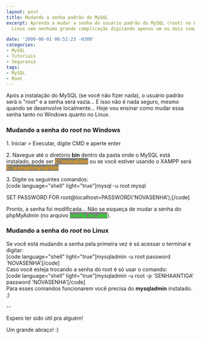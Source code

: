 ```yaml
---
layout: post
title: Mudando a senha padrão do MySQL
excerpt: Aprenda a mudar a senha do usuário padrão do MySQL (root) no Windows e no
  Linux sem nenhuma grande complicação digitando apenas um ou dois comandos!

date: '2009-08-01 08:52:23 -0300'
categories:
- MySQL
- Tutoriais
- Segurança
tags:
- MySQL
- Root
---
```

<p>Após a instalação do MySQL (se você não fizer nada), o usuário padrão será o "<em>root</em>" e a senha será vazia... E isso não é nada seguro, mesmo quando se desenvolve localmente... Hoje vou ensinar como mudar essa senha tanto no Windows quanto no Linux.</p>
<h3>Mudando a senha do <em>root</em> no Windows</h3>
<p>1. Iniciar > Executar, digite CMD e aperte enter</p>
<p>2. Navegue até o diretório <strong>bin</strong> dentro da pasta onde o MySQL está instalado, pode ser <strong style="background: gray; color: orange">C:\mysql\bin</strong> ou se você estiver usando o XAMPP será <strong style="background: gray; color: orange">C:\xampp\mysql\bin</strong></p>
<p>3. Digite os seguintes comandos:<br />
[code language="shell" light="true"]mysql -u root mysql</p>
<p>SET PASSWORD FOR root@localhost=PASSWORD('NOVASENHA');[/code]</p>
<p>Pronto, a senha foi modificada... Não se esqueça de mudar a senha do phpMyAdmin (no arquivo <strong style="background: gray; color: lime">config.inc.php</strong>).</p>
<p></p>
<h3>Mudando a senha do <em>root</em> no Linux</h3>
<p>Se você está mudando a senha pela primeira vez é só acessar o terminal e digitar:<br />
[code language="shell" light="true"]mysqladmin -u root password 'NOVASENHA'[/code]<br />
Caso você esteja trocando a senha do root é só usar o comando:<br />
[code language="shell" light="true"]mysqladmin -u root -p 'SENHAANTIGA' password 'NOVASENHA'[/code]<br />
Para esses comandos funcionarem você precisa do <strong>mysqladmin</strong> instalado. ;)</p>
<p>--</p>
<p>Espero ter sido útil pra alguém!</p>
<p>Um grande abraço! :)</p>
